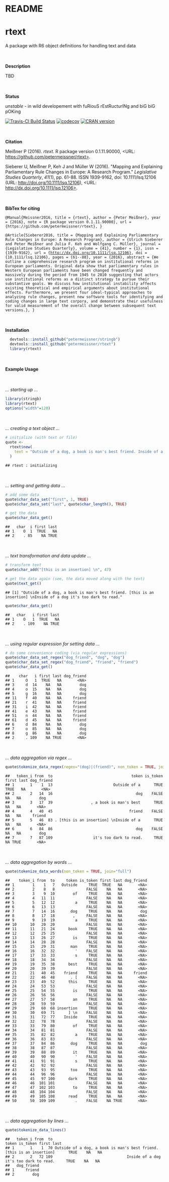 # README


# rtext

A package with R6 object definitions for handling text and data


<br><br>**Description**

TBD



<br><br>**Status**

*unstable* - in wild developement with fuRiouS rEstRucturINg and biG biG pOKing

[![Travis-CI Build Status](https://travis-ci.org/petermeissner/rtext.svg?branch=master)](https://travis-ci.org/petermeissner/rtext)
[![codecov](https://codecov.io/gh/petermeissner/rtext/branch/master/graph/badge.svg)](https://codecov.io/gh/petermeissner/rtext/tree/master/R)
[![CRAN version](http://www.r-pkg.org/badges/version/stringb)](https://cran.r-project.org/package=rtext)


<br><br>**Citation**



Meißner P (2016). _rtext_. R package version 0.1.11.90000, <URL:
https://github.com/petermeissner/rtext>.

Sieberer U, Meißner P, Keh J and Müller W (2016). "Mapping and
Explaining Parliamentary Rule Changes in Europe: A Research
Program." _Legislative Studies Quarterly_, *41*(1), pp. 61-88.
ISSN 1939-9162, doi: 10.1111/lsq.12106 (URL:
http://doi.org/10.1111/lsq.12106), <URL:
http://dx.doi.org/10.1111/lsq.12106>.

<br><br>**BibTex for citing**

<code style="white-space:normal;">
@Manual{Meissner2016,
  title = {rtext},
  author = {Peter Meißner},
  year = {2016},
  note = {R package version 0.1.11.90000},
  url = {https://github.com/petermeissner/rtext},
}

@Article{Sieberer2016,
  title = {Mapping and Explaining Parliamentary Rule Changes in Europe: A Research Program},
  author = {Ulrich Sieberer and Peter Meißner and Julia F. Keh and Wolfgang C. Müller},
  journal = {Legislative Studies Quarterly},
  volume = {41},
  number = {1},
  issn = {1939-9162},
  url = {http://dx.doi.org/10.1111/lsq.12106},
  doi = {10.1111/lsq.12106},
  pages = {61--88},
  year = {2016},
  abstract = {We outline a comprehensive research program on institutional reforms in European parliaments. Original data show that parliamentary rules in Western European parliaments have been changed frequently and massively during the period from 1945 to 2010 suggesting that actors use institutional reforms as a distinct strategy to pursue their substantive goals. We discuss how institutional instability affects existing theoretical and empirical arguments about institutional effects. Furthermore, we present four ideal-typical approaches to analyzing rule changes, present new software tools for identifying and coding changes in large text corpora, and demonstrate their usefulness for valid measurement of the overall change between subsequent text versions.},
}
</code>



<br><br>**Installation**


```r
  devtools::install_github("petermeissner/stringb")    
  devtools::install_github("petermeissner/rtext")
  library(rtext)
```


    

<br><br>**Example Usage**

<br><br>*... starting up ...*


```r
library(stringb)
library(rtext)
options("width"=120)
```


<br><br>*... creating a text object ...*

```r
# initialize (with text or file)
quote <- 
  rtext$new(
    text = "Outside of a dog, a book is man's best friend. Inside of a dog it's too dark to read."
  )
```

```
## rtext : initializing
```

<br><br>*... setting and getting data ...*

```r
# add some data
quote$char_data_set("first", 1, TRUE)
quote$char_data_set("last", quote$char_length(), TRUE)

# get the data
quote$char_data_get()
```

```
##   char  i first last
## 1    O  1  TRUE   NA
## 2    . 85    NA TRUE
```


<br><br>*... text transformation and data update ...*

```r
# transform text
quote$char_add("[this is an insertion] \n", 47)

# get the data again (see, the data moved along with the text)
quote$text_get()
```

```
## [1] "Outside of a dog, a book is man's best friend. [this is an insertion] \nInside of a dog it's too dark to read."
```

```r
quote$char_data_get()
```

```
##   char   i first last
## 1    O   1  TRUE   NA
## 2    . 109    NA TRUE
```


<br><br>*... using regular expression for setting data ...*

```r
# do some convenience coding (via regular expressions)
quote$char_data_set_regex("dog_friend", "dog", "dog")
quote$char_data_set_regex("dog_friend", "friend", "friend")
quote$char_data_get()
```

```
##    char   i first last dog_friend
## 1     O   1  TRUE   NA       <NA>
## 3     d  14    NA   NA        dog
## 4     o  15    NA   NA        dog
## 5     g  16    NA   NA        dog
## 11    f  40    NA   NA     friend
## 21    r  41    NA   NA     friend
## 31    i  42    NA   NA     friend
## 41    e  43    NA   NA     friend
## 51    n  44    NA   NA     friend
## 61    d  45    NA   NA     friend
## 6     d  84    NA   NA        dog
## 7     o  85    NA   NA        dog
## 8     g  86    NA   NA        dog
## 2     . 109    NA TRUE       <NA>
```

<br><br>*... data aggregation via regex ...*

```r
quote$tokenize_data_regex(regex="(dog)|(friend)", non_token = TRUE, join = "full")
```

```
##   token_i from  to                                   token is_token first last dog_friend
## 1       1    1  13                           Outside of a      TRUE  TRUE   NA       <NA>
## 2       2   14  16                                     dog    FALSE    NA   NA        dog
## 3       3   17  39                 , a book is man's best      TRUE    NA   NA       <NA>
## 4       4   40  45                                  friend    FALSE    NA   NA     friend
## 5       5   46  83 . [this is an insertion] \nInside of a      TRUE    NA   NA       <NA>
## 6       6   84  86                                     dog    FALSE    NA   NA        dog
## 7       7   87 109                  it's too dark to read.     TRUE    NA TRUE       <NA>
```

<br><br>*... data aggregation by words ...*

```r
quote$tokenize_data_words(non_token = TRUE, join="full")
```

```
##    token_i from  to     token is_token first last dog_friend
## 1        1    1   7   Outside     TRUE  TRUE   NA       <NA>
## 2        2    8   8              FALSE    NA   NA       <NA>
## 3        3    9  10        of     TRUE    NA   NA       <NA>
## 4        4   11  11              FALSE    NA   NA       <NA>
## 5        5   12  12         a     TRUE    NA   NA       <NA>
## 6        6   13  13              FALSE    NA   NA       <NA>
## 7        7   14  16       dog     TRUE    NA   NA        dog
## 8        8   17  18        ,     FALSE    NA   NA       <NA>
## 9        9   19  19         a     TRUE    NA   NA       <NA>
## 10      10   20  20              FALSE    NA   NA       <NA>
## 11      11   21  24      book     TRUE    NA   NA       <NA>
## 12      12   25  25              FALSE    NA   NA       <NA>
## 13      13   26  27        is     TRUE    NA   NA       <NA>
## 14      14   28  28              FALSE    NA   NA       <NA>
## 15      15   29  31       man     TRUE    NA   NA       <NA>
## 16      16   32  32         '    FALSE    NA   NA       <NA>
## 17      17   33  33         s     TRUE    NA   NA       <NA>
## 18      18   34  34              FALSE    NA   NA       <NA>
## 19      19   35  38      best     TRUE    NA   NA       <NA>
## 20      20   39  39              FALSE    NA   NA       <NA>
## 21      21   40  45    friend     TRUE    NA   NA     friend
## 22      22   46  48       . [    FALSE    NA   NA       <NA>
## 23      23   49  52      this     TRUE    NA   NA       <NA>
## 24      24   53  53              FALSE    NA   NA       <NA>
## 25      25   54  55        is     TRUE    NA   NA       <NA>
## 26      26   56  56              FALSE    NA   NA       <NA>
## 27      27   57  58        an     TRUE    NA   NA       <NA>
## 28      28   59  59              FALSE    NA   NA       <NA>
## 29      29   60  68 insertion     TRUE    NA   NA       <NA>
## 30      30   69  71      ] \n    FALSE    NA   NA       <NA>
## 31      31   72  77    Inside     TRUE    NA   NA       <NA>
## 32      32   78  78              FALSE    NA   NA       <NA>
## 33      33   79  80        of     TRUE    NA   NA       <NA>
## 34      34   81  81              FALSE    NA   NA       <NA>
## 35      35   82  82         a     TRUE    NA   NA       <NA>
## 36      36   83  83              FALSE    NA   NA       <NA>
## 37      37   84  86       dog     TRUE    NA   NA        dog
## 38      38   87  87              FALSE    NA   NA       <NA>
## 39      39   88  89        it     TRUE    NA   NA       <NA>
## 40      40   90  90         '    FALSE    NA   NA       <NA>
## 41      41   91  91         s     TRUE    NA   NA       <NA>
## 42      42   92  92              FALSE    NA   NA       <NA>
## 43      43   93  95       too     TRUE    NA   NA       <NA>
## 44      44   96  96              FALSE    NA   NA       <NA>
## 45      45   97 100      dark     TRUE    NA   NA       <NA>
## 46      46  101 101              FALSE    NA   NA       <NA>
## 47      47  102 103        to     TRUE    NA   NA       <NA>
## 48      48  104 104              FALSE    NA   NA       <NA>
## 49      49  105 108      read     TRUE    NA   NA       <NA>
## 50      50  109 109         .    FALSE    NA TRUE       <NA>
```

<br><br>*... data aggregation by lines ...*

```r
quote$tokenize_data_lines()
```

```
##   token_i from  to                                                                  token is_token first last
## 1       1    1  70 Outside of a dog, a book is man's best friend. [this is an insertion]      TRUE    NA   NA
## 2       2   72 109                                 Inside of a dog it's too dark to read.     TRUE    NA   NA
##   dog_friend
## 1     friend
## 2        dog
```

   

    
    
    
    
    
    
    
    
    
    
